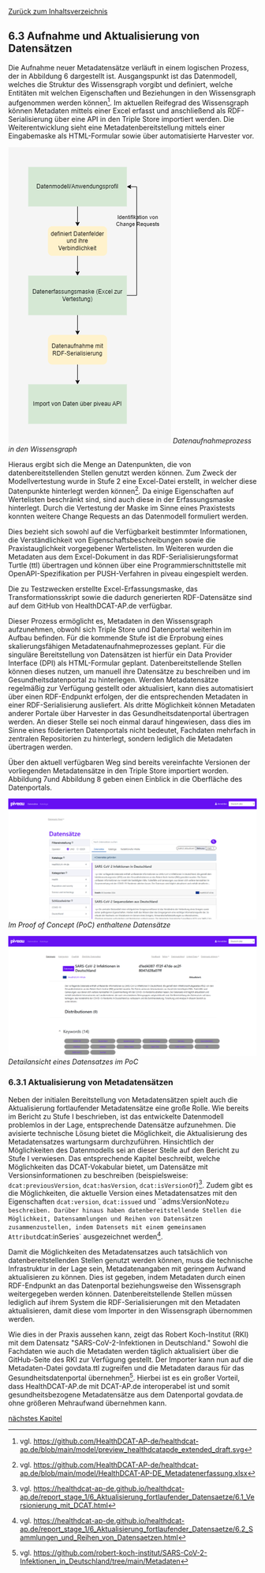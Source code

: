 [Zurück zum Inhaltsverzeichnis](https://healthdcat-ap-de.github.io/healthdcat-ap.de/report_stage_2.html)

## 6.3 Aufnahme und Aktualisierung von Datensätzen

Die Aufnahme neuer Metadatensätze verläuft in einem logischen Prozess, der in Abbildung 6 dargestellt ist. Ausgangspunkt ist das Datenmodell, welches die Struktur des Wissensgraph vorgibt und definiert, welche Entitäten mit welchen Eigenschaften und Beziehungen in den Wissensgraph aufgenommen werden können[^96]. Im aktuellen Reifegrad des Wissensgraph können Metadaten mittels einer Excel erfasst und anschließend als RDF-Serialisierung über eine API in den Triple Store importiert werden. Die Weiterentwicklung sieht eine Metadatenbereitstellung mittels einer Eingabemaske als HTML-Formular sowie über automatisierte Harvester vor.

![Datenaufnahmeprozess_in_den_Wissensgraph](https://github.com/HealthDCAT-AP-de/healthdcat-ap.de/blob/main/images/15_HealthDCAT_Datenaufnahme.png?raw=true)
*Datenaufnahmeprozess in den Wissensgraph*

Hieraus ergibt sich die Menge an Datenpunkten, die von datenbereitstellenden Stellen genutzt werden können. Zum Zweck der Modellvertestung wurde in Stufe 2 eine Excel-Datei erstellt, in welcher diese Datenpunkte hinterlegt werden können[^97]. Da einige Eigenschaften auf Wertelisten beschränkt sind, sind auch diese in der Erfassungsmaske hinterlegt. Durch die Vertestung der Maske im Sinne eines Praxistests konnten weitere Change Requests an das Datenmodell formuliert werden.

Dies bezieht sich sowohl auf die Verfügbarkeit bestimmter Informationen, die Verständlichkeit von Eigenschaftsbeschreibungen sowie die Praxistauglichkeit vorgegebener Wertelisten.
Im Weiteren wurden die Metadaten aus dem Excel-Dokument in das RDF-Serialisierungsformat Turtle (ttl) übertragen und können über eine Programmierschnittstelle mit OpenAPI-Spezifikation per PUSH-Verfahren in piveau eingespielt werden.

Die zu Testzwecken erstellte Excel-Erfassungsmaske, das Transformationsskript sowie die dadurch generierten RDF-Datensätze sind auf dem GitHub von HealthDCAT-AP.de verfügbar.

Dieser Prozess ermöglicht es, Metadaten in den Wissensgraph aufzunehmen, obwohl sich Triple Store und Datenportal weiterhin im Aufbau befinden. Für die kommende Stufe ist die Erprobung eines skalierungsfähigen Metadatenaufnahmeprozesses geplant. Für die singuläre Bereitstellung von Datensätzen ist hierfür ein Data Provider Interface (DPI) als HTML-Formular geplant. Datenbereitstellende Stellen können dieses nutzen, um manuell ihre Datensätze zu beschreiben und im Gesundheitsdatenportal zu hinterlegen. Werden Metadatensätze regelmäßig zur Verfügung gestellt oder aktualisiert, kann dies automatisiert über einen RDF-Endpunkt erfolgen, der die entsprechenden Metadaten in einer RDF-Serialisierung ausliefert. Als dritte Möglichkeit können Metadaten anderer Portale über Harvester in das Gesundheitsdatenportal übertragen werden. An dieser Stelle sei noch einmal darauf hingewiesen, dass dies im Sinne eines föderierten Datenportals nicht bedeutet, Fachdaten mehrfach in zentralen Repositorien zu hinterlegt, sondern lediglich die Metadaten übertragen werden.

Über den aktuell verfügbaren Weg sind bereits vereinfachte Versionen der vorliegenden Metadatensätze in den Triple Store importiert worden. Abbildung 7und Abbildung 8 geben einen Einblick in die Oberfläche des Datenportals.

![Im_Proof_of_Concept_(PoC)_enthaltene_Datensätze](https://github.com/HealthDCAT-AP-de/healthdcat-ap.de/blob/main/images/18_ansicht_alle_datensaetze.png?raw=true)
*Im Proof of Concept (PoC) enthaltene Datensätze*

![Detailansicht_eines_Datensatzes_im_PoC](https://github.com/HealthDCAT-AP-de/healthdcat-ap.de/blob/main/images/20_detailansicht_datensatz.png?raw=true)
*Detailansicht eines Datensatzes im PoC*

### 6.3.1 Aktualisierung von Metadatensätzen

Neben der initialen Bereitstellung von Metadatensätzen spielt auch die Aktualisierung fortlaufender Metadatensätze eine große Rolle. Wie bereits im Bericht zu Stufe I beschrieben, ist das entwickelte Datenmodell problemlos in der Lage, entsprechende Datensätze aufzunehmen. Die avisierte technische Lösung bietet die Möglichkeit, die Aktualisierung des Metadatensatzes wartungsarm durchzuführen. Hinsichtlich der Möglichkeiten des Datenmodells sei an dieser Stelle auf den Bericht zu Stufe I verwiesen. Das entsprechende Kapitel beschreibt, welche Möglichkeiten das DCAT-Vokabular bietet, um Datensätze mit Versionsinformationen zu beschreiben (beispielsweise: `dcat:previousVersion`, `dcat:hasVersion`, `dcat:isVersionOf`)[^98]. Zudem gibt es die Möglichkeiten, die aktuelle Version eines Metadatensatzes mit den Eigenschaften `dcat:version`, `dcat:issued` und ``adms:VersionNote` zu beschreiben. Darüber hinaus haben datenbereitstellende Stellen die Möglichkeit, Datensammlungen und Reihen von Datensätzen zusammenzustellen, indem Datensets mit einem gemeinsamen Attribut `dcat:inSeries` ausgezeichnet werden[^99].

Damit die Möglichkeiten des Metadatensatzes auch tatsächlich von datenbereitstellenden Stellen genutzt werden können, muss die technische Infrastruktur in der Lage sein, Metadatenangaben mit geringem Aufwand aktualisieren zu können. Dies ist gegeben, indem Metadaten durch einen RDF-Endpunkt an das Datenportal beziehungsweise den Wissensgraph weitergegeben werden können. Datenbereitstellende Stellen müssen lediglich auf ihrem System die RDF-Serialisierungen mit den Metadaten aktualisieren, damit diese vom Importer in den Wissensgraph übernommen werden.

Wie dies in der Praxis aussehen kann, zeigt das Robert Koch-Institut (RKI) mit dem Datensatz "SARS-CoV-2-Infektionen in Deutschland." Sowohl die Fachdaten wie auch die Metadaten werden täglich aktualisiert über die GitHub-Seite des RKI zur Verfügung gestellt. Der Importer kann nun auf die Metadaten-Datei govdata.ttl zugreifen und die Metadaten daraus für das Gesundheitsdatenportal übernehmen[^100]. Hierbei ist es ein großer Vorteil, dass HealthDCAT-AP.de mit DCAT-AP.de interoperabel ist und somit gesundheitsbezogene Metadatensätze aus dem Datenportal govdata.de ohne größeren Mehraufwand übernehmen kann.

[nächstes Kapitel](https://healthdcat-ap-de.github.io/healthdcat-ap.de/report_stage_2/6_Initialversion_Wissensgraph/6.4_Verknuepfung_von_Datensaetzen.html)

[^96]: vgl. https://github.com/HealthDCAT-AP-de/healthdcat-ap.de/blob/main/model/preview_healthdcatapde_extended_draft.svg
[^97]: vgl. https://github.com/HealthDCAT-AP-de/healthdcat-ap.de/blob/main/model/HealthDCAT-AP-DE_Metadatenerfassung.xlsx
[^98]: vgl. https://healthdcat-ap-de.github.io/healthdcat-ap.de/report_stage_1/6_Aktualisierung_fortlaufender_Datensaetze/6.1_Versionierung_mit_DCAT.html
[^99]: vgl. https://healthdcat-ap-de.github.io/healthdcat-ap.de/report_stage_1/6_Aktualisierung_fortlaufender_Datensaetze/6.2_Sammlungen_und_Reihen_von_Datensaetzen.html
[^100]: vgl. https://github.com/robert-koch-institut/SARS-CoV-2-Infektionen_in_Deutschland/tree/main/Metadaten
